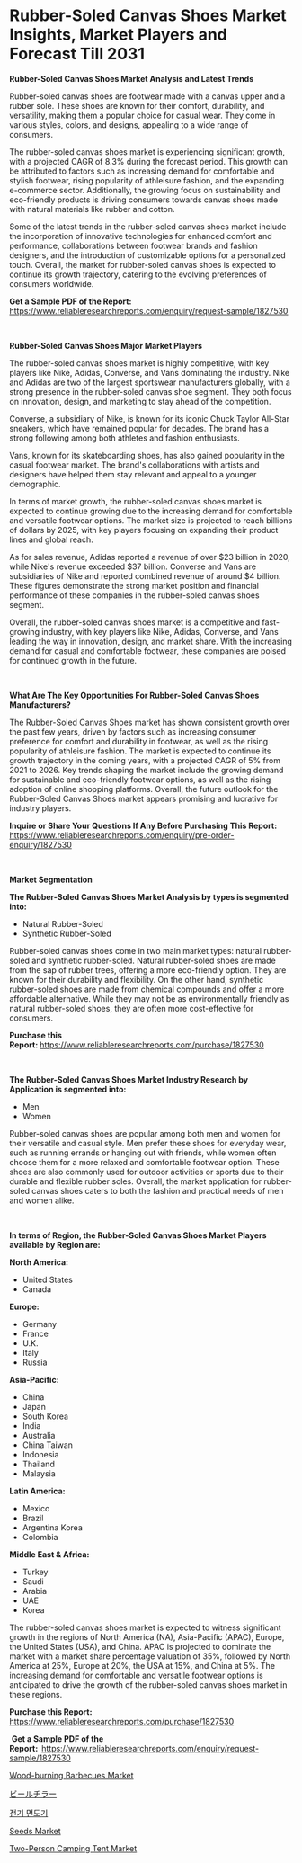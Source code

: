 <p><h1>Rubber-Soled Canvas Shoes Market Insights, Market Players and Forecast Till 2031</h1></p><p><strong>Rubber-Soled Canvas Shoes Market Analysis and Latest Trends</strong></p>
<p><p>Rubber-soled canvas shoes are footwear made with a canvas upper and a rubber sole. These shoes are known for their comfort, durability, and versatility, making them a popular choice for casual wear. They come in various styles, colors, and designs, appealing to a wide range of consumers.</p><p>The rubber-soled canvas shoes market is experiencing significant growth, with a projected CAGR of 8.3% during the forecast period. This growth can be attributed to factors such as increasing demand for comfortable and stylish footwear, rising popularity of athleisure fashion, and the expanding e-commerce sector. Additionally, the growing focus on sustainability and eco-friendly products is driving consumers towards canvas shoes made with natural materials like rubber and cotton.</p><p>Some of the latest trends in the rubber-soled canvas shoes market include the incorporation of innovative technologies for enhanced comfort and performance, collaborations between footwear brands and fashion designers, and the introduction of customizable options for a personalized touch. Overall, the market for rubber-soled canvas shoes is expected to continue its growth trajectory, catering to the evolving preferences of consumers worldwide.</p></p>
<p><strong>Get a Sample PDF of the Report:&nbsp;</strong> <a href="https://www.reliableresearchreports.com/enquiry/request-sample/1827530">https://www.reliableresearchreports.com/enquiry/request-sample/1827530</a></p>
<p>&nbsp;</p>
<p><strong>Rubber-Soled Canvas Shoes Major Market Players</strong></p>
<p><p>The rubber-soled canvas shoes market is highly competitive, with key players like Nike, Adidas, Converse, and Vans dominating the industry. Nike and Adidas are two of the largest sportswear manufacturers globally, with a strong presence in the rubber-soled canvas shoe segment. They both focus on innovation, design, and marketing to stay ahead of the competition.</p><p>Converse, a subsidiary of Nike, is known for its iconic Chuck Taylor All-Star sneakers, which have remained popular for decades. The brand has a strong following among both athletes and fashion enthusiasts.</p><p>Vans, known for its skateboarding shoes, has also gained popularity in the casual footwear market. The brand's collaborations with artists and designers have helped them stay relevant and appeal to a younger demographic.</p><p>In terms of market growth, the rubber-soled canvas shoes market is expected to continue growing due to the increasing demand for comfortable and versatile footwear options. The market size is projected to reach billions of dollars by 2025, with key players focusing on expanding their product lines and global reach.</p><p>As for sales revenue, Adidas reported a revenue of over $23 billion in 2020, while Nike's revenue exceeded $37 billion. Converse and Vans are subsidiaries of Nike and reported combined revenue of around $4 billion. These figures demonstrate the strong market position and financial performance of these companies in the rubber-soled canvas shoes segment.</p><p>Overall, the rubber-soled canvas shoes market is a competitive and fast-growing industry, with key players like Nike, Adidas, Converse, and Vans leading the way in innovation, design, and market share. With the increasing demand for casual and comfortable footwear, these companies are poised for continued growth in the future.</p></p>
<p>&nbsp;</p>
<p><strong>What Are The Key Opportunities For Rubber-Soled Canvas Shoes Manufacturers?</strong></p>
<p><p>The Rubber-Soled Canvas Shoes market has shown consistent growth over the past few years, driven by factors such as increasing consumer preference for comfort and durability in footwear, as well as the rising popularity of athleisure fashion. The market is expected to continue its growth trajectory in the coming years, with a projected CAGR of 5% from 2021 to 2026. Key trends shaping the market include the growing demand for sustainable and eco-friendly footwear options, as well as the rising adoption of online shopping platforms. Overall, the future outlook for the Rubber-Soled Canvas Shoes market appears promising and lucrative for industry players.</p></p>
<p><strong>Inquire or Share Your Questions If Any Before Purchasing This Report:</strong> <a href="https://www.reliableresearchreports.com/enquiry/pre-order-enquiry/1827530">https://www.reliableresearchreports.com/enquiry/pre-order-enquiry/1827530</a></p>
<p>&nbsp;</p>
<p><strong>Market Segmentation</strong></p>
<p><strong>The Rubber-Soled Canvas Shoes Market Analysis by types is segmented into:</strong></p>
<p><ul><li>Natural Rubber-Soled</li><li>Synthetic Rubber-Soled</li></ul></p>
<p><p>Rubber-soled canvas shoes come in two main market types: natural rubber-soled and synthetic rubber-soled. Natural rubber-soled shoes are made from the sap of rubber trees, offering a more eco-friendly option. They are known for their durability and flexibility. On the other hand, synthetic rubber-soled shoes are made from chemical compounds and offer a more affordable alternative. While they may not be as environmentally friendly as natural rubber-soled shoes, they are often more cost-effective for consumers.</p></p>
<p><strong>Purchase this Report:&nbsp;</strong><a href="https://www.reliableresearchreports.com/purchase/1827530">https://www.reliableresearchreports.com/purchase/1827530</a></p>
<p>&nbsp;</p>
<p><strong>The Rubber-Soled Canvas Shoes Market Industry Research by Application is segmented into:</strong></p>
<p><ul><li>Men</li><li>Women</li></ul></p>
<p><p>Rubber-soled canvas shoes are popular among both men and women for their versatile and casual style. Men prefer these shoes for everyday wear, such as running errands or hanging out with friends, while women often choose them for a more relaxed and comfortable footwear option. These shoes are also commonly used for outdoor activities or sports due to their durable and flexible rubber soles. Overall, the market application for rubber-soled canvas shoes caters to both the fashion and practical needs of men and women alike.</p></p>
<p>&nbsp;</p>
<p><strong>In terms of Region, the Rubber-Soled Canvas Shoes Market Players available by Region are:</strong></p>
<p>
    <p> <strong> North America: </strong>
        <ul>
            <li>United States</li>
            <li>Canada</li>
        </ul>
        </p> 
    <p> <strong> Europe: </strong>
        <ul>
            <li>Germany</li>
            <li>France</li>
            <li>U.K.</li>
            <li>Italy</li>
            <li>Russia</li>
        </ul>
        </p> 
    <p> <strong> Asia-Pacific: </strong>
        <ul>
            <li>China</li>
            <li>Japan</li>
            <li>South Korea</li>
            <li>India</li>
            <li>Australia</li>
            <li>China Taiwan</li>
            <li>Indonesia</li>
            <li>Thailand</li>
            <li>Malaysia</li>
        </ul>
        </p> 
    <p> <strong> Latin America: </strong>
        <ul>
            <li>Mexico</li>
            <li>Brazil</li>
            <li>Argentina Korea</li>
            <li>Colombia</li>
        </ul>
        </p> 
    <p> <strong> Middle East & Africa: </strong>
        <ul>
            <li>Turkey</li>
            <li>Saudi</li>
            <li>Arabia</li>
            <li>UAE</li>
            <li>Korea</li>
        </ul>
    </p>
    </p>
<p><p>The rubber-soled canvas shoes market is expected to witness significant growth in the regions of North America (NA), Asia-Pacific (APAC), Europe, the United States (USA), and China. APAC is projected to dominate the market with a market share percentage valuation of 35%, followed by North America at 25%, Europe at 20%, the USA at 15%, and China at 5%. The increasing demand for comfortable and versatile footwear options is anticipated to drive the growth of the rubber-soled canvas shoes market in these regions.</p></p>
<p><strong>Purchase this Report: </strong><a href="https://www.reliableresearchreports.com/purchase/1827530">https://www.reliableresearchreports.com/purchase/1827530</a></p>
<p>&nbsp;<strong>Get a Sample PDF of the Report:&nbsp;&nbsp;</strong><a href="https://www.reliableresearchreports.com/enquiry/request-sample/1827530">https://www.reliableresearchreports.com/enquiry/request-sample/1827530</a></p>
<p><strong></strong></p>
<p><p><a href="https://github.com/jodemen/Market-Research-Report-List-2/blob/main/wood-burning-barbecues-market.md">Wood-burning Barbecues Market</a></p><p><a href="https://github.com/dzy793153605/Market-Research-Report-List-1/blob/main/86188057491.md">ビールチラー</a></p><p><a href="https://github.com/iansanftyord09878/Market-Research-Report-List-1/blob/main/94101896570.md">전기 면도기</a></p><p><a href="https://issuu.com/reportprime-2/docs/seeds-market-size-2030.pptx">Seeds Market</a></p><p><a href="https://github.com/Sarissaschmalingtr6fz2739/Market-Research-Report-List-1/blob/main/two-person-camping-tent-market.md">Two-Person Camping Tent Market</a></p></p>